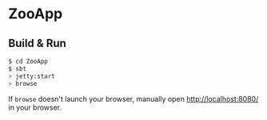 # ZooApp #

## Build & Run ##

```sh
$ cd ZooApp
$ sbt
> jetty:start
> browse
```

If `browse` doesn't launch your browser, manually open [http://localhost:8080/](http://localhost:8080/) in your browser.
